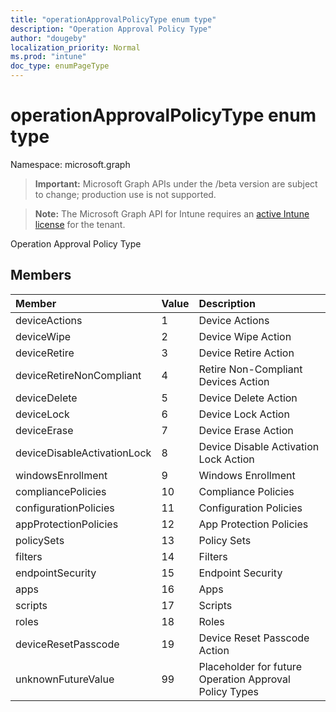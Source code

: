 ```yaml
---
title: "operationApprovalPolicyType enum type"
description: "Operation Approval Policy Type"
author: "dougeby"
localization_priority: Normal
ms.prod: "intune"
doc_type: enumPageType
---
```


# operationApprovalPolicyType enum type

Namespace: microsoft.graph

> **Important:** Microsoft Graph APIs under the /beta version are subject to change; production use is not supported.

> **Note:** The Microsoft Graph API for Intune requires an [active Intune license](https://go.microsoft.com/fwlink/?linkid=839381) for the tenant.

Operation Approval Policy Type

## Members
|Member|Value|Description|
|:---|:---|:---|
|deviceActions|1|Device Actions|
|deviceWipe|2|Device Wipe Action|
|deviceRetire|3|Device Retire Action|
|deviceRetireNonCompliant|4|Retire Non-Compliant Devices Action|
|deviceDelete|5|Device Delete Action|
|deviceLock|6|Device Lock Action|
|deviceErase|7|Device Erase Action|
|deviceDisableActivationLock|8|Device Disable Activation Lock Action|
|windowsEnrollment|9|Windows Enrollment|
|compliancePolicies|10|Compliance Policies|
|configurationPolicies|11|Configuration Policies|
|appProtectionPolicies|12|App Protection Policies|
|policySets|13|Policy Sets|
|filters|14|Filters|
|endpointSecurity|15|Endpoint Security|
|apps|16|Apps|
|scripts|17|Scripts|
|roles|18|Roles|
|deviceResetPasscode|19|Device Reset Passcode Action|
|unknownFutureValue|99|Placeholder for future Operation Approval Policy Types|




